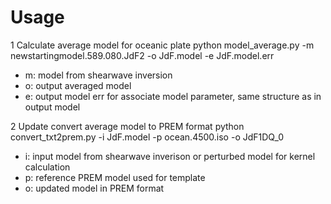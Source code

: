 Usage
=====
1 Calculate average model for oceanic plate 
python model_average.py -m newstartingmodel.589.080.JdF2 -o JdF.model -e JdF.model.err  
* m: model from shearwave inversion
* o: output averaged model
* e: output model err for associate model parameter, same structure as in output model

2 Update convert average model to PREM format
python convert_txt2prem.py -i JdF.model -p ocean.4500.iso -o JdF1DQ_0
* i: input model from shearwave inverison or perturbed model for kernel calculation
* p: reference PREM model used for template
* o: updated model in PREM format 
